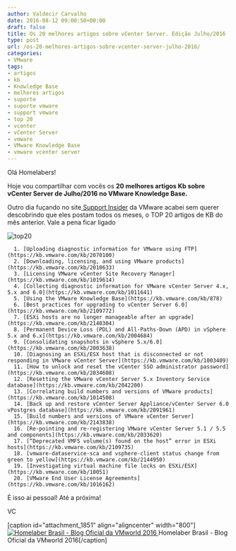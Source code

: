 ```yaml
---
author: Valdecir Carvalho
date: 2016-08-12 09:00:50+00:00
draft: false
title: Os 20 melhores artigos sobre vCenter Server. Edição Julho/2016
type: post
url: /os-20-melhores-artigos-sobre-vcenter-server-julho-2016/
categories:
- VMware
tags:
- artigos
- kb
- Knowledge Base
- melhores artigos
- suporte
- suporte vmware
- support vmware
- top 20
- vcenter
- vCenter Server
- vmware
- VMware Knowledge Base
- vmware vcenter server
---
```


Olá Homelabers!

Hoje vou compartilhar com vocês os **20 melhores artigos Kb sobre vCenter Server de Julho/2016 no VMware Knowledge Base.**

Outro dia fuçando no site[ Support Insider](http://blogs.vmware.com/kb/) da VMware acabei sem querer descobrindo que eles postam todos os meses, o TOP 20 artigos de KB do mês anterior. Vale a pena ficar ligado

![top20](/imagens/2016/08/top20-300x198.png)





      1. [Uploading diagnostic information for VMware using FTP](https://kb.vmware.com/kb/2070100)
      2. [Downloading, licensing, and using VMware products](https://kb.vmware.com/kb/2010633)
      3. [Licensing VMware vCenter Site Recovery Manager](https://kb.vmware.com/kb/1019614)
      4. [Collecting diagnostic information for VMware vCenter Server 4.x, 5.x and 6.0](https://kb.vmware.com/kb/1011641)
      5. [Using the VMware Knowledge Base](https://kb.vmware.com/kb/878)
      6. [Best practices for upgrading to vCenter Server 6.0](https://kb.vmware.com/kb/2109772)
      7. [ESXi hosts are no longer manageable after an upgrade](https://kb.vmware.com/kb/2140304)
      8. [Permanent Device Loss (PDL) and All-Paths-Down (APD) in vSphere 5.x and 6.x](https://kb.vmware.com/kb/2004684)
      9. [Consolidating snapshots in vSphere 5.x/6.0](https://kb.vmware.com/kb/2003638)
      10. [Diagnosing an ESXi/ESX host that is disconnected or not responding in VMware vCenter Server](https://kb.vmware.com/kb/1003409)
      11. [How to unlock and reset the vCenter SSO administrator password](https://kb.vmware.com/kb/2034608)
      12. [Resetting the VMware vCenter Server 5.x Inventory Service database](https://kb.vmware.com/kb/2042200)
      13. [Correlating build numbers and versions of VMware products](https://kb.vmware.com/kb/1014508)
      14. [Back up and restore vCenter Server Appliance/vCenter Server 6.0 vPostgres database](https://kb.vmware.com/kb/2091961)
      15. [Build numbers and versions of VMware vCenter Server](https://kb.vmware.com/kb/2143838)
      16. [Re-pointing and re-registering VMware vCenter Server 5.1 / 5.5 and components](https://kb.vmware.com/kb/2033620)
      17. [“Deprecated VMFS volume(s) found on the host” error in ESXi hosts](https://kb.vmware.com/kb/2109735)
      18. [vmware-dataservice-sca and vsphere-client status change from green to yellow](https://kb.vmware.com/kb/2144950)
      19. [Investigating virtual machine file locks on ESXi/ESX](https://kb.vmware.com/kb/10051)
      20. [VMware End User License Agreements](https://kb.vmware.com/kb/1016162)


É isso ai pessoal! Até a próxima!

VC

[caption id="attachment_1851" align="aligncenter" width="800"][![Homelaber Brasil - Blog Oficial da VMworld 2016](/imagens/2016/08/vmworld-2016-official-blogger-banner-long.png)
](http://homelaber.com.br/homelaber-brasil-blog-oficial-da-vmworld-2016/) Homelaber Brasil - Blog Oficial da VMworld 2016[/caption]
